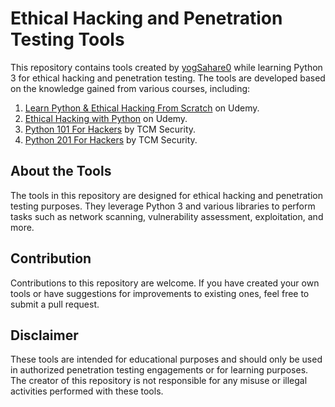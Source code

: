 # Ethical Hacking and Penetration Testing Tools

This repository contains tools created by [yogSahare0](https://github.com/yogSahare0/) while learning Python 3 for ethical hacking and penetration testing. The tools are developed based on the knowledge gained from various courses, including:

1. [Learn Python & Ethical Hacking From Scratch](https://www.udemy.com/course/learn-python-and-ethical-hacking-from-scratch/learn/lecture/9337882#overview) on Udemy.
2. [Ethical Hacking with Python](https://www.udemy.com/course/ethical-hacking-python/learn/lecture/14295098?start=0#overview) on Udemy.
3. [Python 101 For Hackers](https://academy.tcm-sec.com/courses/enrolled/1451206) by TCM Security.
4. [Python 201 For Hackers](https://academy.tcm-sec.com/courses/enrolled/1593199) by TCM Security.

## About the Tools

The tools in this repository are designed for ethical hacking and penetration testing purposes. They leverage Python 3 and various libraries to perform tasks such as network scanning, vulnerability assessment, exploitation, and more.

## Contribution

Contributions to this repository are welcome. If you have created your own tools or have suggestions for improvements to existing ones, feel free to submit a pull request.

## Disclaimer

These tools are intended for educational purposes and should only be used in authorized penetration testing engagements or for learning purposes. The creator of this repository is not responsible for any misuse or illegal activities performed with these tools.

